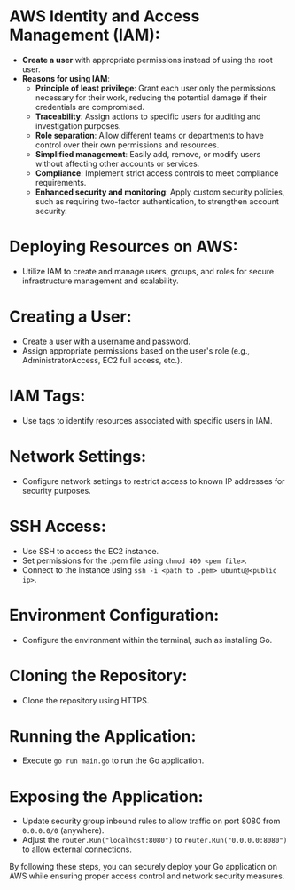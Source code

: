 # AWS Identity and Access Management (IAM):

- **Create a user** with appropriate permissions instead of using the root user.
- **Reasons for using IAM**:
  - **Principle of least privilege**: Grant each user only the permissions necessary for their work, reducing the potential damage if their credentials are compromised.
  - **Traceability**: Assign actions to specific users for auditing and investigation purposes.
  - **Role separation**: Allow different teams or departments to have control over their own permissions and resources.
  - **Simplified management**: Easily add, remove, or modify users without affecting other accounts or services.
  - **Compliance**: Implement strict access controls to meet compliance requirements.
  - **Enhanced security and monitoring**: Apply custom security policies, such as requiring two-factor authentication, to strengthen account security.

# Deploying Resources on AWS:

- Utilize IAM to create and manage users, groups, and roles for secure infrastructure management and scalability.

# Creating a User:

- Create a user with a username and password.
- Assign appropriate permissions based on the user's role (e.g., AdministratorAccess, EC2 full access, etc.).

# IAM Tags:

- Use tags to identify resources associated with specific users in IAM.

# Network Settings:

- Configure network settings to restrict access to known IP addresses for security purposes.

# SSH Access:

- Use SSH to access the EC2 instance.
- Set permissions for the .pem file using `chmod 400 <pem file>`.
- Connect to the instance using `ssh -i <path to .pem> ubuntu@<public ip>`.

# Environment Configuration:

- Configure the environment within the terminal, such as installing Go.

# Cloning the Repository:

- Clone the repository using HTTPS.

# Running the Application:

- Execute `go run main.go` to run the Go application.

# Exposing the Application:

- Update security group inbound rules to allow traffic on port 8080 from `0.0.0.0/0` (anywhere).
- Adjust the `router.Run("localhost:8080")` to `router.Run("0.0.0.0:8080")` to allow external connections.

By following these steps, you can securely deploy your Go application on AWS while ensuring proper access control and network security measures.

